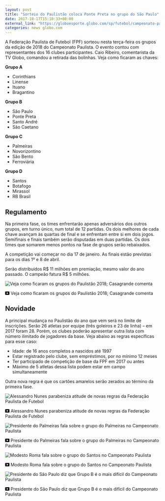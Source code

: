 ```yaml
---
layout: post
title: "Sorteio do Paulistão coloca Ponte Preta no grupo do São Paulo"
date: 2017-10-17T15:10:33+00:00
external_link: "https://globoesporte.globo.com/sp/futebol/campeonato-paulista/noticia/veja-como-ficaram-os-grupos-do-campeonato-paulista-de-2018.ghtml"
categories: news globo.com
---
```

 
 
 

 
 
 
 

A Federação Paulista de Futebol (FPF) sorteou nesta terça-feira os grupos da edição de 2018 do Campeonato Paulista. O evento contou com representantes dos 16 clubes participantes. Caio Ribeiro, comentarista da TV Globo, comandou a retirada das bolinhas. Veja como ficaram as chaves:

 
 
 

**Grupo A**

 
 
 

- Corinthians
- Linense
- Ituano
- Bragantino
 
 
 

**Grupo B**

 
 
 

- São Paulo
- Ponte Preta
- Santo André
- São Caetano
 
 
 

**Grupo C**

 
 
 

- Palmeiras
- Novorizontino
- São Bento
- Ferroviária
 
 
 

**Grupo D**

 
 
 

- Santos
- Botafogo
- Mirassol
- RB Brasil
 
 
 

## Regulamento

 
 
 

Na primeira fase, os times enfrentarão apenas adversários dos outros grupos, em turno único, num total de 12 partidas. Os dois melhores de cada chave avançam às quartas de final e se enfrentam entre si em dois jogos. Semifinais e finais também serão disputadas em duas partidas. Os dois times que somarem menos pontos na fase de grupos serão rebaixados.

 
 
 

A competição vai começar no dia 17 de janeiro. As finais estão previstas para os dias 1º e 8 de abril.

 
 
 

Serão distribuídos R$ 11 milhões em premiação, mesmo valor do ano passado. O campeão fatura R$ 5 milhões.

 
 
 
 <meta itemprop="name" content="Veja como ficaram os grupos do Paulistão 2018; Casagrande comenta"> <meta itemprop="thumbnailUrl" content="https://s01.video.glbimg.com/x720/6223236.jpg"> <meta itemprop="datePublished" content="2017-10-17T13:26:13.114Z"> <meta itemprop="uploadDate" content="2017-10-17T13:26:13.114Z"> 

 

 
  ![Veja como ficaram os grupos do Paulistão 2018; Casagrande comenta](https://s01.video.glbimg.com/x720/6223236.jpg "Veja como ficaram os grupos do Paulistão 2018; Casagrande comenta") 
 
 
 

_<svg xmlns="http://www.w3.org/2000/svg" width="14px" height="11px" viewbox="0 0 14 11"><path d="M14,9.16666667 C14,10.175 13.19,11 12.2,11 L1.8,11 C0.81,11 0,10.175 0,9.16666667 L0,1.83333333 C0,0.825 0.81,0 1.8,0 L12.2,0 C13.19,0 14,0.825 14,1.83333333 L14,9.16666667 Z M10.6,5.5 L5.2,2.5025 L5.2,8.48833333 L10.6,5.5 L10.6,5.5 Z" id="Shape"></path></svg>_ Veja como ficaram os grupos do Paulistão 2018; Casagrande comenta

 
 
 
 

## Novidade

 
 
 

A principal mudança no Paulistão do ano que vem será no limite de inscrições. Serão 26 atletas por equipe (três goleiros e 23 de linha) – em 2017 foram 28. Porém, os clubes poderão apresentar outra lista com número ilimitado de jogadores da base. Veja abaixo as regras específicas para esse caso:

 
 
 

- Idade: de 16 anos completos a nascidos até 1997
- Estar registrado pelo clube, sem empréstimos, por no mínimo 12 meses
- Ter participado de competição de base da FPF em 2017 ou antes
- Máximo de 5 atletas dessa lista podem estar em campo simultaneamente
 
 
 

 
 
 

Outra nova regra é que os cartões amarelos serão zerados ao término da primeira fase.

 
 
 
 <meta itemprop="name" content="Alessandro Nunes parabeniza atitude de novas regras da Federação Paulista de Futebol"> <meta itemprop="thumbnailUrl" content="https://s02.video.glbimg.com/x720/6223873.jpg"> <meta itemprop="datePublished" content="2017-10-17T13:26:13.114Z"> <meta itemprop="uploadDate" content="2017-10-17T13:26:13.114Z"> 

 

 
  ![Alessandro Nunes parabeniza atitude de novas regras da Federação Paulista de Futebol](https://s02.video.glbimg.com/x720/6223873.jpg "Alessandro Nunes parabeniza atitude de novas regras da Federação Paulista de Futebol") 
 
 
 

_<svg xmlns="http://www.w3.org/2000/svg" width="14px" height="11px" viewbox="0 0 14 11"><path d="M14,9.16666667 C14,10.175 13.19,11 12.2,11 L1.8,11 C0.81,11 0,10.175 0,9.16666667 L0,1.83333333 C0,0.825 0.81,0 1.8,0 L12.2,0 C13.19,0 14,0.825 14,1.83333333 L14,9.16666667 Z M10.6,5.5 L5.2,2.5025 L5.2,8.48833333 L10.6,5.5 L10.6,5.5 Z" id="Shape"></path></svg>_ Alessandro Nunes parabeniza atitude de novas regras da Federação Paulista de Futebol

 
 
 
 
 <meta itemprop="name" content="Presidente do Palmeiras fala sobre o grupo do Palmeiras no Campeonato Paulista"> <meta itemprop="thumbnailUrl" content="https://s01.video.glbimg.com/x720/6223876.jpg"> <meta itemprop="datePublished" content="2017-10-17T13:26:13.114Z"> <meta itemprop="uploadDate" content="2017-10-17T13:26:13.114Z"> 

 

 
  ![Presidente do Palmeiras fala sobre o grupo do Palmeiras no Campeonato Paulista](https://s01.video.glbimg.com/x720/6223876.jpg "Presidente do Palmeiras fala sobre o grupo do Palmeiras no Campeonato Paulista") 
 
 
 

_<svg xmlns="http://www.w3.org/2000/svg" width="14px" height="11px" viewbox="0 0 14 11"><path d="M14,9.16666667 C14,10.175 13.19,11 12.2,11 L1.8,11 C0.81,11 0,10.175 0,9.16666667 L0,1.83333333 C0,0.825 0.81,0 1.8,0 L12.2,0 C13.19,0 14,0.825 14,1.83333333 L14,9.16666667 Z M10.6,5.5 L5.2,2.5025 L5.2,8.48833333 L10.6,5.5 L10.6,5.5 Z" id="Shape"></path></svg>_ Presidente do Palmeiras fala sobre o grupo do Palmeiras no Campeonato Paulista

 
 
 
 
 <meta itemprop="name" content="Modesto Roma fala sobre o grupo do Santos no Campeonato Paulista"> <meta itemprop="thumbnailUrl" content="https://s02.video.glbimg.com/x720/6223885.jpg"> <meta itemprop="datePublished" content="2017-10-17T13:26:13.114Z"> <meta itemprop="uploadDate" content="2017-10-17T13:26:13.114Z"> 

 

 
  ![Modesto Roma fala sobre o grupo do Santos no Campeonato Paulista](https://s02.video.glbimg.com/x720/6223885.jpg "Modesto Roma fala sobre o grupo do Santos no Campeonato Paulista") 
 
 
 

_<svg xmlns="http://www.w3.org/2000/svg" width="14px" height="11px" viewbox="0 0 14 11"><path d="M14,9.16666667 C14,10.175 13.19,11 12.2,11 L1.8,11 C0.81,11 0,10.175 0,9.16666667 L0,1.83333333 C0,0.825 0.81,0 1.8,0 L12.2,0 C13.19,0 14,0.825 14,1.83333333 L14,9.16666667 Z M10.6,5.5 L5.2,2.5025 L5.2,8.48833333 L10.6,5.5 L10.6,5.5 Z" id="Shape"></path></svg>_ Modesto Roma fala sobre o grupo do Santos no Campeonato Paulista

 
 
 
 

 
 
 
 
 <meta itemprop="name" content="Presidente do São Paulo diz que Grupo B é o mais difícil do Campeonato Paulista"> <meta itemprop="thumbnailUrl" content="https://s03.video.glbimg.com/x720/6223886.jpg"> <meta itemprop="datePublished" content="2017-10-17T13:26:13.114Z"> <meta itemprop="uploadDate" content="2017-10-17T13:26:13.114Z"> 

 

 
  ![Presidente do São Paulo diz que Grupo B é o mais difícil do Campeonato Paulista](https://s03.video.glbimg.com/x720/6223886.jpg "Presidente do São Paulo diz que Grupo B é o mais difícil do Campeonato Paulista") 
 
 
 

_<svg xmlns="http://www.w3.org/2000/svg" width="14px" height="11px" viewbox="0 0 14 11"><path d="M14,9.16666667 C14,10.175 13.19,11 12.2,11 L1.8,11 C0.81,11 0,10.175 0,9.16666667 L0,1.83333333 C0,0.825 0.81,0 1.8,0 L12.2,0 C13.19,0 14,0.825 14,1.83333333 L14,9.16666667 Z M10.6,5.5 L5.2,2.5025 L5.2,8.48833333 L10.6,5.5 L10.6,5.5 Z" id="Shape"></path></svg>_ Presidente do São Paulo diz que Grupo B é o mais difícil do Campeonato Paulista

 
 
 
 
